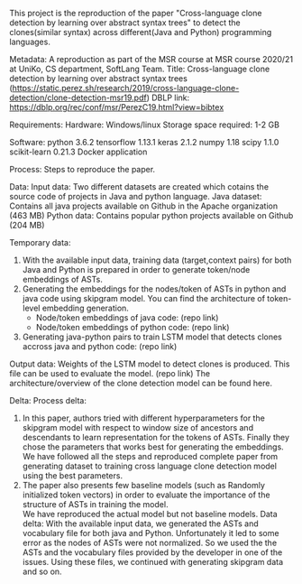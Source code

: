 
This project is the reproduction of the paper "Cross-language clone detection by
learning over abstract syntax trees" to detect the clones(similar syntax) across different(Java and Python) programming languages. 


Metadata:
A reproduction as part of the MSR course at MSR course 2020/21 at UniKo, CS department, SoftLang Team.
Title: Cross-language clone detection by learning over abstract syntax trees (https://static.perez.sh/research/2019/cross-language-clone-detection/clone-detection-msr19.pdf)
DBLP link: https://dblp.org/rec/conf/msr/PerezC19.html?view=bibtex


Requirements:
Hardware: Windows/linux 
Storage space required: 1-2 GB

Software:
python 3.6.2
tensorflow 1.13.1
keras 2.1.2
numpy 1.18
scipy 1.1.0
scikit-learn 0.21.3
Docker application


Process:
Steps to reproduce the paper.


Data:
Input data: 
Two different datasets are created which cotains the source code of projects in Java and python language.
Java dataset: Contains all java projects available on Github in the Apache organization (463 MB)
Python data: Contains popular python projects available on Github (204 MB)


Temporary data:
1. With the available input data, training data (target,context pairs) for both Java and Python is prepared in order to generate token/node embeddings of ASTs.
2. Generating the embeddings for the nodes/token of ASTs in python and java code using skipgram model. You can find the architecture of token-level embedding generation.
    * Node/token embeddings of java code: (repo link)
    * Node/token embeddings of python code: (repo link)
3. Generating java-python pairs to train LSTM model that detects clones accross java and python code: (repo link)

Output data:
Weights of the LSTM model to detect clones is produced. This file can be used to evaluate the model. (repo link)
The architecture/overview of the clone detection model can be found here.



Delta:
Process delta: 
1. In this paper, authors tried with different hyperparameters for the skipgram model with respect to window size of ancestors and descendants to learn representation for the tokens of ASTs. 
Finally they chose the parameters that works best for generating the embeddings. We have followed all the steps and reproduced complete paper from generating dataset to 
training cross language clone detection model using the best parameters.
2. The paper also presents few baseline models (such as Randomly initialized token vectors) in order to evaluate the importance of the structure of ASTs in training the model.    
We have reproduced the actual model but not baseline models.
Data delta:
With the available input data, we generated the ASTs and vocabulary file for both java and Python. Unfortunately it led to some error as the nodes of ASTs were not normalized. So we 
used the the ASTs and the vocabulary files provided by the developer in one of the issues. Using these files, we continued with generating skipgram data and so on.




